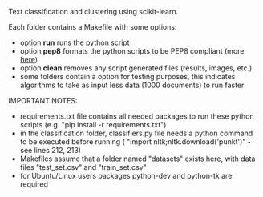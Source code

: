 Text classification and clustering using scikit-learn.

Each folder contains a Makefile with some options:

  * option **run** runs the python script
  * option **pep8** formats the python scripts to be PEP8 compliant (more [here](https://www.python.org/dev/peps/pep-0008/))
  * option **clean** removes any script generated files (results, images, etc.)
  * some folders contain a <test> option for testing purposes, this indicates algorithms to take as input less data (1000 documents) to run faster

IMPORTANT NOTES:

   * requirements.txt file contains all needed packages to run these python scripts (e.g. "pip install -r requirements.txt")
   * in the classification folder, classifiers.py file needs a python command to be executed before running ( "import nltk;nltk.download('punkt')" - see lines 212, 213)
   * Makefiles assume that a folder named "datasets" exists here, with data files "test_set.csv" and "train_set.csv"
   * for Ubuntu/Linux users packages python-dev and python-tk are required

